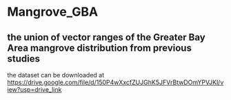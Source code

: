 # Mangrove_GBA


## the union of vector ranges of the Greater Bay Area mangrove distribution from previous studies

the dataset can be downloaded at https://drive.google.com/file/d/150P4wXxcfZUJGhK5JFVrBtwDOmYPVJKl/view?usp=drive_link
